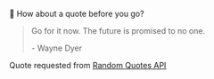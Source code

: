 📣 How about a quote before you go?

> Go for it now. The future is promised to no one.
>
> <p>- Wayne Dyer</p>

Quote requested from [Random Quotes API](https://github.com/lukePeavey/quotable)
